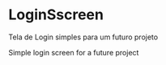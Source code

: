 # LoginSscreen

Tela de Login simples para um futuro projeto

Simple login screen for a future project
